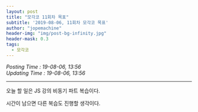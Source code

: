```yaml
---
layout: post
title: "모각코 11회차 목표"
subtitle: '2019-08-06, 11회차 모각코 목표'
author: "jopemachine"
header-img: "img/post-bg-infinity.jpg"
header-mask: 0.3
tags:
  - 모각코
---
```


<i>Posting Time : 19-08-06, 13:56</i><br>
<i>Updating Time : 19-08-06, 13:56</i><br>

---

오늘 할 일은 JS 강의 비동기 파트 복습이다.

시간이 남으면 다른 복습도 진행할 생각이다.